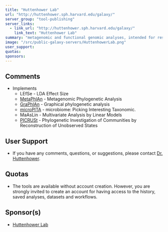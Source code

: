 ```yaml
---
title: "Huttenhower Lab"
url: "http://huttenhower.sph.harvard.edu/galaxy/"
server_group: "tool-publishing"
server_links: 
  - link_url: "http://huttenhower.sph.harvard.edu/galaxy/"
    link_text: "Huttenhower Lab"
summary: "metagenomic and functional genomic analyses, intended for research and academic use "
image: "/src/public-galaxy-servers/HuttenhowerLab.png"
user_support: 
quotas: 
sponsors: 
---
```


## Comments

* Implements
  * LEfSe - LDA Effect Size
  * [MetaPhlAn](http://huttenhower.sph.harvard.edu/metaphlan/) - Metagenomic Phylogenetic Analysis
  * [GraPhlAn](http://huttenhower.sph.harvard.edu/graphlan/) - Graphical phylogenetic analysis
  * [microPITA](http://huttenhower.sph.harvard.edu/micropita) - microbiome: Picking Interesting Taxonomic.
  * MaAsLin - Multivariate Analysis by Linear Models
  * [PICRUSt](http://picrust.github.com/) - Phylogenetic Investigation of Communities by Reconstruction of Unobserved States

## User Support

* If you have any comments, questions, or suggestions, please contact [Dr. Huttenhower](http://huttenhower.sph.harvard.edu/contact).

## Quotas

* The tools are available without account creation. However, you are strongly invited to create an account for having access to the history, saved analyses, datasets and workflows.

## Sponsor(s)

* [Huttenhower Lab](http://huttenhower.sph.harvard.edu/)
